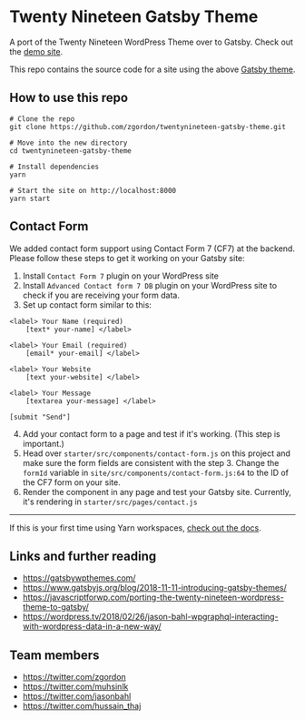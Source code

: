 # Twenty Nineteen Gatsby Theme
A port of the Twenty Nineteen WordPress Theme over to Gatsby. Check out the [demo site](https://twentynineteen-gatsby-theme.netlify.com).

This repo contains the source code for a site using the above [Gatsby theme](https://www.gatsbyjs.org/blog/2018-11-11-introducing-gatsby-themes/).

## How to use this repo
```
# Clone the repo
git clone https://github.com/zgordon/twentynineteen-gatsby-theme.git

# Move into the new directory
cd twentynineteen-gatsby-theme

# Install dependencies
yarn

# Start the site on http://localhost:8000
yarn start
```

## Contact Form

We added contact form support using Contact Form 7 (CF7) at the backend. Please follow these steps to get it working on your Gatsby site:

1.  Install `Contact Form 7` plugin on your WordPress site
2.  Install `Advanced Contact form 7 DB` plugin on your WordPress site to check if you are receiving your form data.
3.  Set up contact form similar to this:

```
<label> Your Name (required)
    [text* your-name] </label>

<label> Your Email (required)
    [email* your-email] </label>

<label> Your Website
    [text your-website] </label>

<label> Your Message
    [textarea your-message] </label>

[submit "Send"]
```

4. Add your contact form to a page and test if it's working. (This step is important.)
5. Head over `starter/src/components/contact-form.js` on this project and make sure the form fields are consistent with the step 3. Change the `formId` variable in `site/src/components/contact-form.js:64` to the ID of the CF7 form on your site.
6. Render the component in any page and test your Gatsby site. Currently, it's rendering in `starter/src/pages/contact.js`

---
If this is your first time using Yarn workspaces, [check out the docs](https://yarnpkg.com/lang/en/docs/workspaces/).

## Links and further reading
- https://gatsbywpthemes.com/
- https://www.gatsbyjs.org/blog/2018-11-11-introducing-gatsby-themes/
- https://javascriptforwp.com/porting-the-twenty-nineteen-wordpress-theme-to-gatsby/
- https://wordpress.tv/2018/02/26/jason-bahl-wpgraphql-interacting-with-wordpress-data-in-a-new-way/

## Team members
- https://twitter.com/zgordon
- https://twitter.com/muhsinlk
- https://twitter.com/jasonbahl
- https://twitter.com/hussain_thaj
